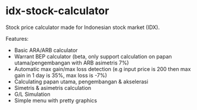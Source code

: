 # idx-stock-calculator
Stock price calculator made for Indonesian stock market (IDX). 

Features:
- Basic ARA/ARB calculator
- Warrant BEP calculator (beta, only support calculation on papan utama/pengembangan with ARB asimetris 7%)
- Automatic max gain/max loss detection (e.g input price is 200 then max gain in 1 day is 35%, max loss is -7%)
- Calculating papan utama, pengembangan & akselerasi
- Simetris & asimetris calculation
- G/L Simulation
- Simple menu with pretty graphics
